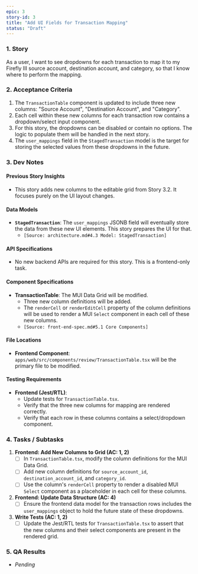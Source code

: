 ```yaml
---
epic: 3
story-id: 3
title: "Add UI Fields for Transaction Mapping"
status: "Draft"
---
```


### 1. Story

As a user, I want to see dropdowns for each transaction to map it to my Firefly III source account, destination account, and category, so that I know where to perform the mapping.

### 2. Acceptance Criteria

1.  The `TransactionTable` component is updated to include three new columns: "Source Account", "Destination Account", and "Category".
2.  Each cell within these new columns for each transaction row contains a dropdown/select input component.
3.  For this story, the dropdowns can be disabled or contain no options. The logic to populate them will be handled in the next story.
4.  The `user_mappings` field in the `StagedTransaction` model is the target for storing the selected values from these dropdowns in the future.

### 3. Dev Notes

#### Previous Story Insights
*   This story adds new columns to the editable grid from Story 3.2. It focuses purely on the UI layout changes.

#### Data Models
*   **`StagedTransaction`**: The `user_mappings` JSONB field will eventually store the data from these new UI elements. This story prepares the UI for that.
    *   `[Source: architecture.md#4.3 Model: StagedTransaction]`

#### API Specifications
*   No new backend APIs are required for this story. This is a frontend-only task.

#### Component Specifications
*   **TransactionTable**: The MUI Data Grid will be modified.
    *   Three new column definitions will be added.
    *   The `renderCell` or `renderEditCell` property of the column definitions will be used to render a MUI `Select` component in each cell of these new columns.
    *   `[Source: front-end-spec.md#5.1 Core Components]`

#### File Locations
*   **Frontend Component**: `apps/web/src/components/review/TransactionTable.tsx` will be the primary file to be modified.

#### Testing Requirements
*   **Frontend (Jest/RTL)**:
    *   Update tests for `TransactionTable.tsx`.
    *   Verify that the three new columns for mapping are rendered correctly.
    *   Verify that each row in these columns contains a select/dropdown component.

### 4. Tasks / Subtasks

1.  **Frontend: Add New Columns to Grid (AC: 1, 2)**
    *   [ ] In `TransactionTable.tsx`, modify the column definitions for the MUI Data Grid.
    *   [ ] Add new column definitions for `source_account_id`, `destination_account_id`, and `category_id`.
    *   [ ] Use the column's `renderCell` property to render a disabled MUI `Select` component as a placeholder in each cell for these columns.
2.  **Frontend: Update Data Structure (AC: 4)**
    *   [ ] Ensure the frontend data model for the transaction rows includes the `user_mappings` object to hold the future state of these dropdowns.
3.  **Write Tests (AC: 1, 2)**
    *   [ ] Update the Jest/RTL tests for `TransactionTable.tsx` to assert that the new columns and their select components are present in the rendered grid.

### 5. QA Results
*   *Pending*
